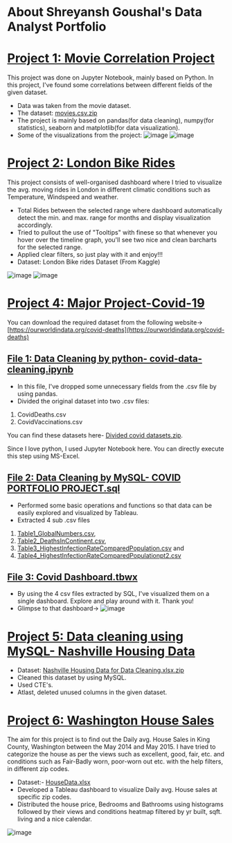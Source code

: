 # About Shreyansh Goushal's Data Analyst Portfolio


# [Project 1: Movie Correlation Project](https://github.com/Shreycandoit/data_analysis_portfolio/blob/main/PORTFOLIOPROJECTS-main/moviecorrelationproject.ipynb)

This project was done on Jupyter Notebook, mainly based on Python. In this project, I've found some correlations between different fields of the given dataset.

* Data was taken from the movie dataset.
* The dataset: [movies.csv.zip](https://github.com/iamdevanshuguptaa/PORTFOLIOPROJECTS/files/10474382/movies.csv.zip)
* The project is mainly based on pandas(for data cleaning), numpy(for statistics), seaborn and matplotlib(for data visualization).
* Some of the visualizations from the project:
![image](https://user-images.githubusercontent.com/109216952/213915361-84f61340-349e-4f2d-bd0a-aa8019fe73ba.png)
![image](https://user-images.githubusercontent.com/109216952/213915378-1baeb56a-3d19-4ea3-9924-a605c29710c5.png)



# [Project 2: London Bike Rides](https://public.tableau.com/views/LondonBikeRides_17010780932340/LondonBikeRides?:language=en-US&:display_count=n&:origin=viz_share_link)

This project consists of well-organised dashboard where I tried to visualize the avg. moving rides in London in different climatic conditions such as Temperature, Windspeed and weather.

* Total Rides between the selected range where dashboard automatically detect the min. and max. range for months and display visualization accordingly.
* Tried to pullout the use of "Tooltips" with finese so that whenever you hover over the timeline graph, you'll see two nice and clean barcharts for the selected range.
* Applied clear filters, so just play with it and enjoy!!!
* Dataset: London Bike rides Dataset (From Kaggle)


![image](https://github.com/iamdevanshuguptaa/PORTFOLIOPROJECTS/assets/109216952/134c845f-c3e7-48f1-a7ac-5c7917546b63)
![image](https://github.com/iamdevanshuguptaa/PORTFOLIOPROJECTS/assets/109216952/2cfc8b78-01ba-4a83-9b3f-4591ccda8f49)


# [Project 4: Major Project-Covid-19](https://github.com/iamdevanshuguptaa/PORTFOLIOPROJECTS/tree/main/Major%20Project-Covid-19)
You can download the required dataset from the following website-> [https://ourworldindata.org/covid-deaths](https://ourworldindata.org/covid-deaths)

## [File 1: Data Cleaning by python- covid-data-cleaning.ipynb](https://github.com/iamdevanshuguptaa/PORTFOLIOPROJECTS/blob/main/Major%20Project-Covid-19/Covid-data-cleaning.ipynb) 

* In this file, I've dropped some unnecessary fields from the .csv file by using pandas.
* Divided the original dataset into two .csv files:
1. CovidDeaths.csv
2. CovidVaccinations.csv

You can find these datasets here- [Divided covid datasets.zip](https://github.com/iamdevanshuguptaa/PORTFOLIOPROJECTS/files/10476401/Divided.covid.datasets.zip).

Since I love python, I used Jupyter Notebook here. You can directly execute this step using MS-Excel.

## [File 2: Data Cleaning by MySQL- COVID PORTFOLIO PROJECT.sql](https://github.com/iamdevanshuguptaa/PORTFOLIOPROJECTS/blob/main/Major%20Project-Covid-19/COVID%20PORTFOLIO%20PROJECT.sql)

* Performed some basic operations and functions so that data can be easily explored and visualized by Tableau.
* Extracted 4 sub .csv files 
1. [Table1_GlobalNumbers.csv](https://github.com/iamdevanshuguptaa/PORTFOLIOPROJECTS/files/10476352/Table1_GlobalNumbers.csv),
2. [Table2_DeathsInContinent.csv](https://github.com/iamdevanshuguptaa/PORTFOLIOPROJECTS/files/10476355/Table2_DeathsInContinent.csv),
3. [Table3_HighestInfectionRateComparedPopulation.csv](https://github.com/iamdevanshuguptaa/PORTFOLIOPROJECTS/files/10476354/Table3_HighestInfectionRateComparedPopulation.csv) and
4. [Table4_HighestInfectionRateComparedPopulationpt2.csv](https://github.com/iamdevanshuguptaa/PORTFOLIOPROJECTS/files/10476359/Table4_HighestInfectionRateComparedPopulationpt2.csv)

## [File 3: Covid Dashboard.tbwx](https://public.tableau.com/views/CovidDashboard_16727675035610/Dashboard1?:language=en-US&:display_count=n&:origin=viz_share_link)

* By using the 4 csv files extracted by SQL, I've visualized them on a single dashboard. Explore and play around with it.
Thank you!
* Glimpse to that dashboard->
![image](https://user-images.githubusercontent.com/109216952/213959746-060d22e0-d2cb-4034-bfe5-ccb4237ddb4e.png)

# [Project 5: Data cleaning using MySQL- Nashville Housing Data](https://github.com/iamdevanshuguptaa/PORTFOLIOPROJECTS/blob/main/nashvilleDataCleaning.sql)

* Dataset: [Nashville Housing Data for Data Cleaning.xlsx.zip](https://github.com/iamdevanshuguptaa/PORTFOLIOPROJECTS/files/10476525/Nashville.Housing.Data.for.Data.Cleaning.xlsx.zip)
* Cleaned this dataset by using MySQL.
* Used CTE's.
* Atlast, deleted unused columns in the given dataset.


# [Project 6: Washington House Sales](https://public.tableau.com/app/profile/devanshu.gupta3647/viz/WashingtonHouseSales_17012368024790/KingCountyHouseSales)
The aim for this project is to find out the Daily avg. House Sales in King County, Washington between the May 2014 and May 2015. I have tried to categorize the house as per the views such as excellent, good, fair, etc. and conditions such as Fair-Badly worn, poor-worn out etc. with the help filters, in different zip codes.

* Dataset:- [HouseData.xlsx](https://github.com/iamdevanshuguptaa/PORTFOLIOPROJECTS/files/13520731/HouseData.xlsx)
* Developed a Tableau dashboard to visualize Daily avg. House sales at specific zip codes.
* Distributed the house price, Bedrooms and Bathrooms using histograms followed by their views and conditions heatmap filtered by yr built, sqft. living and a nice calendar.

![image](https://github.com/iamdevanshuguptaa/PORTFOLIOPROJECTS/assets/109216952/7bd9f1b7-0e1b-4141-8ee4-931cff4299c6)
